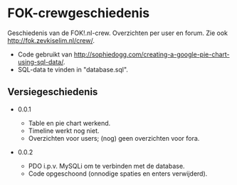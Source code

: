 FOK-crewgeschiedenis
====================

Geschiedenis van de FOK!.nl-crew. Overzichten per user en forum. Zie ook http://fok.zevkiselim.nl/crew/.

- Code gebruikt van http://sophiedogg.com/creating-a-google-pie-chart-using-sql-data/.
- SQL-data te vinden in "database.sql".


Versiegeschiedenis
------------------
- 0.0.1
  - Table en pie chart werkend.
  - Timeline werkt nog niet.
  - Overzichten voor users; (nog) geen overzichten voor fora.

- 0.0.2
  - PDO i.p.v. MySQLi om te verbinden met de database.
  - Code opgeschoond (onnodige spaties en enters verwijderd).
